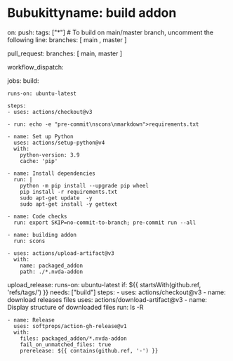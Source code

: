 # Bubukittyname: build addon

on:
  push:
    tags: ["*"]
    # To build on main/master branch, uncomment the following line:
    branches: [ main , master ]

  pull_request:
    branches: [ main, master ]

  workflow_dispatch:

jobs:
  build:

    runs-on: ubuntu-latest

    steps:
    - uses: actions/checkout@v3

    - run: echo -e "pre-commit\nscons\nmarkdown">requirements.txt

    - name: Set up Python
      uses: actions/setup-python@v4
      with:
        python-version: 3.9
        cache: 'pip'

    - name: Install dependencies
      run: |
        python -m pip install --upgrade pip wheel
        pip install -r requirements.txt
        sudo apt-get update  -y
        sudo apt-get install -y gettext

    - name: Code checks
      run: export SKIP=no-commit-to-branch; pre-commit run --all

    - name: building addon
      run: scons

    - uses: actions/upload-artifact@v3
      with:
        name: packaged_addon
        path: ./*.nvda-addon

  upload_release:
    runs-on: ubuntu-latest
    if: ${{ startsWith(github.ref, 'refs/tags/') }}
    needs: ["build"]
    steps:
    - uses: actions/checkout@v3
    - name: download releases files
      uses: actions/download-artifact@v3
    - name: Display structure of downloaded files
      run: ls -R

    - name: Release
      uses: softprops/action-gh-release@v1
      with:
        files: packaged_addon/*.nvda-addon
        fail_on_unmatched_files: true
        prerelease: ${{ contains(github.ref, '-') }}
